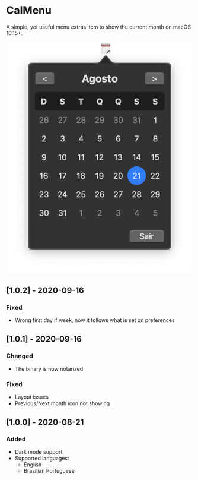 # CalMenu

A simple, yet useful menu extras item to show the current month on macOS 10.15+.

![](images/image1.png)

## [1.0.2] - 2020-09-16

### Fixed
- Wrong first day if week, now it follows what is set on preferences

## [1.0.1] - 2020-09-16

### Changed
- The binary is now notarized

### Fixed
- Layout issues
- Previous/Next month icon not showing

## [1.0.0] - 2020-08-21

### Added
- Dark mode support
- Supported languages:
    - English
    - Brazilian Portuguese
